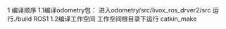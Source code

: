 1 编译顺序
1.1编译odometry包：
  进入odometry/src/livox_ros_drver2/src
  运行./build ROS1
1.2编译工作空间
  工作空间根目录下运行 catkin_make
